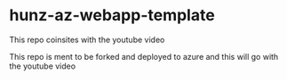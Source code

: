 # hunz-az-webapp-template
This repo coinsites with the youtube video

This repo is ment to be forked and deployed to azure and this will go with the youtube video
